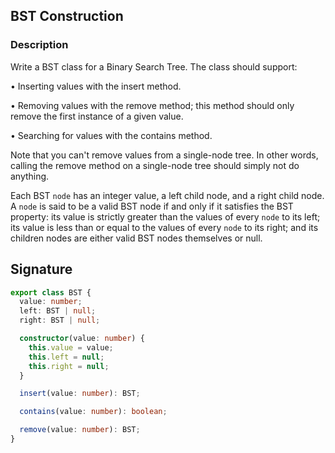 ## BST Construction

### Description

Write a BST class for a Binary Search Tree. The class should support:

• Inserting values with the insert method.

• Removing values with the remove method; this method should only remove the first instance of a given value.

• Searching for values with the contains method.

Note that you can't remove values from a single-node tree. In other words, calling the remove method on a single-node tree should simply not do anything.

Each BST `node` has an integer value, a left child node, and a right child node. A `node` is said to be a valid BST node if and only if it satisfies the BST property: its value is strictly greater than the values of every `node` to its left; its value is less than or equal to the values of every `node` to its right; and its children nodes are either valid BST nodes themselves or null.

## Signature

```typescript
export class BST {
  value: number;
  left: BST | null;
  right: BST | null;

  constructor(value: number) {
    this.value = value;
    this.left = null;
    this.right = null;
  }

  insert(value: number): BST;

  contains(value: number): boolean;

  remove(value: number): BST;
}
```
